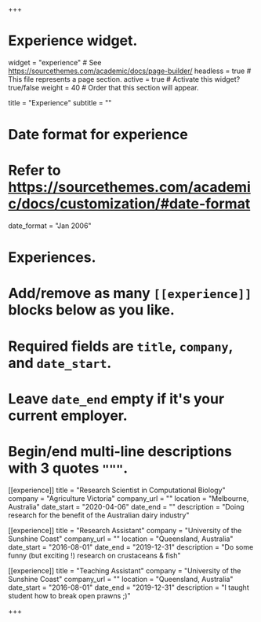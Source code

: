 +++
# Experience widget.
widget = "experience"  # See https://sourcethemes.com/academic/docs/page-builder/
headless = true  # This file represents a page section.
active = true  # Activate this widget? true/false
weight = 40  # Order that this section will appear.

title = "Experience"
subtitle = ""

# Date format for experience
#   Refer to https://sourcethemes.com/academic/docs/customization/#date-format
date_format = "Jan 2006"

# Experiences.
#   Add/remove as many `[[experience]]` blocks below as you like.
#   Required fields are `title`, `company`, and `date_start`.
#   Leave `date_end` empty if it's your current employer.
#   Begin/end multi-line descriptions with 3 quotes `"""`.
[[experience]]
  title = "Research Scientist in Computational Biology"
  company = "Agriculture Victoria"
  company_url = ""
  location = "Melbourne, Australia"
  date_start = "2020-04-06"
  date_end = ""
  description = "Doing research for the benefit of the Australian dairy industry"


[[experience]]
  title = "Research Assistant"
  company = "University of the Sunshine Coast"
  company_url = ""
  location = "Queensland, Australia"
  date_start = "2016-08-01"
  date_end = "2019-12-31"
  description = "Do some funny (but exciting !) research on crustaceans & fish"

[[experience]]
  title = "Teaching Assistant"
  company = "University of the Sunshine Coast"
  company_url = ""
  location = "Queensland, Australia"
  date_start = "2016-08-01"
  date_end = "2019-12-31"
  description = "I taught student how to break open prawns ;)"

+++
